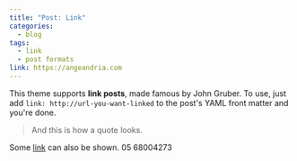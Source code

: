```yaml
---
title: "Post: Link"
categories:
  - blog
tags:
  - link
  - post formats
link: https://angeandria.com
---
```


This theme supports **link posts**, made famous by John Gruber. To use, just add `link: http://url-you-want-linked` to the post's YAML front matter and you're done.

> And this is how a quote looks.

Some [link](#) can also be shown.
05
68004273